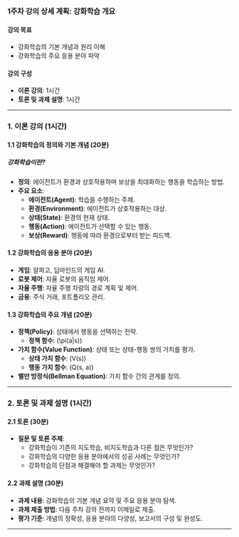 ### 1주차 강의 상세 계획: 강화학습 개요

#### 강의 목표
- 강화학습의 기본 개념과 원리 이해
- 강화학습의 주요 응용 분야 파악

#### 강의 구성
- **이론 강의**: 1시간
- **토론 및 과제 설명**: 1시간

---

### 1. 이론 강의 (1시간)

#### 1.1 강화학습의 정의와 기본 개념 (20분)

##### 강화학습이란?
- **정의**: 에이전트가 환경과 상호작용하며 보상을 최대화하는 행동을 학습하는 방법.
- **주요 요소**:
  - **에이전트(Agent)**: 학습을 수행하는 주체.
  - **환경(Environment)**: 에이전트가 상호작용하는 대상.
  - **상태(State)**: 환경의 현재 상태.
  - **행동(Action)**: 에이전트가 선택할 수 있는 행동.
  - **보상(Reward)**: 행동에 따라 환경으로부터 받는 피드백.

#### 1.2 강화학습의 응용 분야 (20분)
- **게임**: 알파고, 딥마인드의 게임 AI.
- **로봇 제어**: 자율 로봇의 움직임 제어.
- **자율 주행**: 자율 주행 차량의 경로 계획 및 제어.
- **금융**: 주식 거래, 포트폴리오 관리.

#### 1.3 강화학습의 주요 개념 (20분)
- **정책(Policy)**: 상태에서 행동을 선택하는 전략.
  - **정책 함수**: \(\pi(a|s)\)
- **가치 함수(Value Function)**: 상태 또는 상태-행동 쌍의 가치를 평가.
  - **상태 가치 함수**: \(V(s)\)
  - **행동 가치 함수**: \(Q(s, a)\)
- **벨만 방정식(Bellman Equation)**: 가치 함수 간의 관계를 정의.

---

### 2. 토론 및 과제 설명 (1시간)

#### 2.1 토론 (30분)
- **질문 및 토론 주제**:
  - 강화학습이 기존의 지도학습, 비지도학습과 다른 점은 무엇인가?
  - 강화학습의 다양한 응용 분야에서의 성공 사례는 무엇인가?
  - 강화학습의 단점과 해결해야 할 과제는 무엇인가?

#### 2.2 과제 설명 (30분)
- **과제 내용**: 강화학습의 기본 개념 요약 및 주요 응용 분야 탐색.
- **과제 제출 방법**: 다음 주차 강의 전까지 이메일로 제출.
- **평가 기준**: 개념의 정확성, 응용 분야의 다양성, 보고서의 구성 및 완성도.

---
